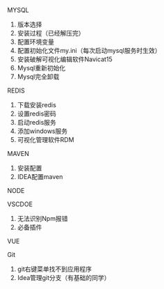 MYSQL	
1. 版本选择	
2. 安装过程（已经解压完）	
3. 配置环境变量	
4. 配置初始化文件my.ini（每次启动mysql服务时生效）	
5. 安装破解可视化编辑软件Navicat15	
6. Mysql重新初始化	
7. Mysql完全卸载	

REDIS	

1. 下载安装redis	
2. 设置redis密码	
3. 启动redis服务	
4. 添加windows服务	
5. 可视化管理软件RDM	

MAVEN	

1. 安装配置	
2. IDEA配置maven	

NODE	

VSCDOE	

1. 无法识别Npm报错
2. 必备插件	

VUE	

Git	
1. git右键菜单找不到应用程序	
2. Idea管理git分支（有基础的同学）